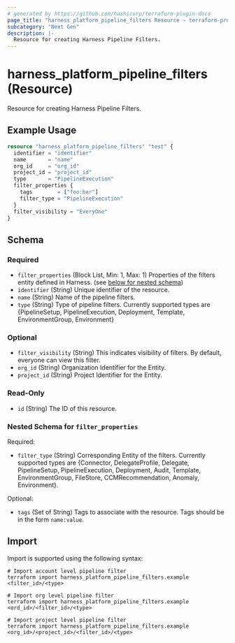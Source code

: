 ```yaml
---
# generated by https://github.com/hashicorp/terraform-plugin-docs
page_title: "harness_platform_pipeline_filters Resource - terraform-provider-harness"
subcategory: "Next Gen"
description: |-
  Resource for creating Harness Pipeline Filters.
---
```


# harness_platform_pipeline_filters (Resource)

Resource for creating Harness Pipeline Filters.

## Example Usage

```terraform
resource "harness_platform_pipeline_filters" "test" {
  identifier = "identifier"
  name       = "name"
  org_id     = "org_id"
  project_id = "project_id"
  type       = "PipelineExecution"
  filter_properties {
    tags        = ["foo:bar"]
    filter_type = "PipelineExecution"
  }
  filter_visibility = "EveryOne"
}
```

<!-- schema generated by tfplugindocs -->
## Schema

### Required

- `filter_properties` (Block List, Min: 1, Max: 1) Properties of the filters entity defined in Harness. (see [below for nested schema](#nestedblock--filter_properties))
- `identifier` (String) Unique identifier of the resource.
- `name` (String) Name of the pipeline filters.
- `type` (String) Type of pipeline filters. Currently supported types are {PipelineSetup, PipelineExecution, Deployment, Template, EnvironmentGroup, Environment}

### Optional

- `filter_visibility` (String) This indicates visibility of filters. By default, everyone can view this filter.
- `org_id` (String) Organization Identifier for the Entity.
- `project_id` (String) Project Identifier for the Entity.

### Read-Only

- `id` (String) The ID of this resource.

<a id="nestedblock--filter_properties"></a>
### Nested Schema for `filter_properties`

Required:

- `filter_type` (String) Corresponding Entity of the filters. Currently supported types are {Connector, DelegateProfile, Delegate, PipelineSetup, PipelineExecution, Deployment, Audit, Template, EnvironmentGroup, FileStore, CCMRecommendation, Anomaly, Environment}.

Optional:

- `tags` (Set of String) Tags to associate with the resource. Tags should be in the form `name:value`.

## Import

Import is supported using the following syntax:

```shell
# Import account level pipeline filter
terraform import harness_platform_pipeline_filters.example <filter_id>/<type>

# Import org level pipeline filter
terraform import harness_platform_pipeline_filters.example <ord_id>/<filter_id>/<type>

# Import project level pipeline filter
terraform import harness_platform_pipeline_filters.example <org_id>/<project_id>/<filter_id>/<type>
```
